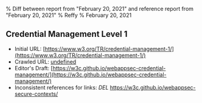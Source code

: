 % Diff between report from "February 20, 2021" and reference report from "February 20, 2021"
% Reffy
% February 20, 2021

## Credential Management Level 1

- Initial URL: [https://www.w3.org/TR/credential-management-1/](https://www.w3.org/TR/credential-management-1/)
- Crawled URL: [undefined](undefined)
- Editor's Draft: [https://w3c.github.io/webappsec-credential-management/](https://w3c.github.io/webappsec-credential-management/)
- Inconsistent references for links: *DEL* https://w3c.github.io/webappsec-secure-contexts/


